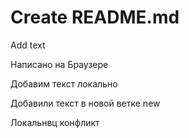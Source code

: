 # Create README.md

Add text

Написано на Браузере

Добавим текст локально

Добавили текст в новой ветке new

Локальнвц конфликт
